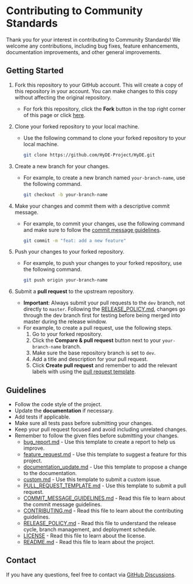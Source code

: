 # Contributing to Community Standards

Thank you for your interest in contributing to Community Standards! We welcome any contributions, including bug fixes, feature enhancements, documentation improvements, and other general improvements.

## Getting Started

1. Fork this repository to your GitHub account. This will create a copy of this repository in your account. You can make changes to this copy without affecting the original repository.
   - For fork this repository, click the **Fork** button in the top right corner of this page or click [here](https://github.com/HyDE-Project/HyDE/fork).
2. Clone your forked repository to your local machine.

   - Use the following command to clone your forked repository to your local machine.

     ```bash
     git clone https://github.com/HyDE-Project/HyDE.git
     ```

3. Create a new branch for your changes.

   - For example, to create a new branch named `your-branch-name`, use the following command.

     ```bash
     git checkout -b your-branch-name
     ```

4. Make your changes and commit them with a descriptive commit message.

   - For example, to commit your changes, use the following command and make sure to follow the [commit message guidelines](https://github.com/HyDE-Project/HyDE/blob/master/COMMIT_MESSAGE_GUIDELINES.md).

     ```bash
     git commit -m "feat: add a new feature"
     ```

5. Push your changes to your forked repository.

   - For example, to push your changes to your forked repository, use the following command.

     ```bash
     git push origin your-branch-name
     ```

6. Submit a **pull request** to the upstream repository.
   - **Important**: Always submit your pull requests to the `dev` branch, not directly to `master`. Following the [RELEASE_POLICY.md](https://github.com/HyDE-Project/HyDE/blob/master/RELEASE_POLICY.md), changes go through the dev branch first for testing before being merged into master during the release window.
   - For example, to create a pull request, use the following steps.
     1. Go to your forked repository.
     2. Click the **Compare & pull request** button next to your `your-branch-name` branch.
     3. Make sure the base repository branch is set to `dev`.
     4. Add a title and description for your pull request.
     5. Click **Create pull request** and remember to add the relevant labels with using the [pull request template](https://github.com/HyDE-Project/HyDE/blob/master/.github/PULL_REQUEST_TEMPLATE.md).

## Guidelines

- Follow the code style of the project.
- Update the **documentation** if necessary.
- Add tests if applicable.
- Make sure all tests pass before submitting your changes.
- Keep your pull request focused and avoid including unrelated changes.
- Remember to follow the given files before submitting your changes.
  - [bug_report.md](https://github.com/HyDE-Project/HyDE/blob/master/.github/ISSUE_TEMPLATE/bug_report.md) - Use this template to create a report to help us improve.
  - [feature_request.md](https://github.com/HyDE-Project/HyDE/blob/master/.github/ISSUE_TEMPLATE/feature_request.md) - Use this template to suggest a feature for this project.
  - [documentation_update.md](https://github.com/HyDE-Project/HyDE/blob/master/.github/ISSUE_TEMPLATE/documentation_update.md) - Use this template to propose a change to the documentation.
  - [custom.md](https://github.com/HyDE-Project/HyDE/blob/master/.github/ISSUE_TEMPLATE/custom.md) - Use this template to submit a custom issue.
  - [PULL_REQUEST_TEMPLATE.md](https://github.com/HyDE-Project/HyDE/blob/master/.github/PULL_REQUEST_TEMPLATE.md) - Use this template to submit a pull request.
  - [COMMIT_MESSAGE_GUIDELINES.md](https://github.com/HyDE-Project/HyDE/blob/master/COMMIT_MESSAGE_GUIDELINES.md) - Read this file to learn about the commit message guidelines.
  - [CONTRIBUTING.md](https://github.com/HyDE-Project/HyDE/blob/master/CONTRIBUTING.md) - Read this file to learn about the contributing guidelines.
  - [RELEASE_POLICY.md](https://github.com/HyDE-Project/HyDE/blob/master/RELEASE_POLICY.md) - Read this file to understand the release cycle, branch management, and deployment schedule.
  - [LICENSE](https://github.com/HyDE-Project/HyDE/blob/master/LICENSE) - Read this file to learn about the license.
  - [README.md](https://github.com/HyDE-Project/HyDE/blob/master/README.md) - Read this file to learn about the project.

## Contact

If you have any questions, feel free to contact via [GitHub Discussions](https://github.com/HyDE-Project/HyDE/discussions).
